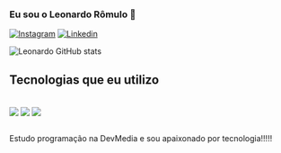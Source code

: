 ### Eu sou o Leonardo Rômulo 🤙

[![Instagram](https://img.shields.io/badge/Instagram-E4405F?style=for-the-badge&logo=instagram&logoColor=white)](https://www.instagram.com/romulo.leonardo90/)
[![Linkedin](https://img.shields.io/badge/LinkedIn-0077B5?style=for-the-badge&logo=linkedin&logoColor=white)](https://www.linkedin.com/in/devr%C3%B4mulo/)

![Leonardo GitHub stats](https://github-readme-stats.vercel.app/api?username=LeonardoRomulo&show_icons=true&theme=cobalt)

## Tecnologias que eu utilizo

<div style="display: inline_block"></br>

<img align="center" src="https://img.shields.io/badge/HTML5-E34F26?style=for-the-badge&logo=html5&logoColor=white"/>
<img align="center" src="https://img.shields.io/badge/CSS3-1572B6?style=for-the-badge&logo=css3&logoColor=white"/>
<img align="center" src="https://img.shields.io/badge/JavaScript-F7DF1E?style=for-the-badge&logo=javascript&logoColor=black"/>
</div></div><br>

Estudo programação na DevMedia e sou apaixonado por tecnologia!!!!!
